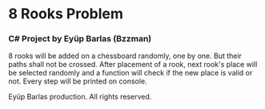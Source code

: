 # 8 Rooks Problem

### C# Project by Eyüp Barlas (Bzzman)

8 rooks will be added on a chessboard randomly, one by one. But their paths shall not be crossed. After placement of a rook, next rook's place will be selected randomly and
a function will check if the new place is valid or not. Every step will be printed on console.

Eyüp Barlas production. All rights reserved.
